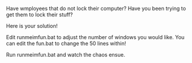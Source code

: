 Have wmployees that do not lock their computer?
Have you been trying to get them to lock their stuff?

Here is your solution!

Edit runmeimfun.bat to adjust the number of windows you would like.
You can edit the fun.bat to change the 50 lines within!

Run runmeimfun.bat and watch the chaos ensue.
